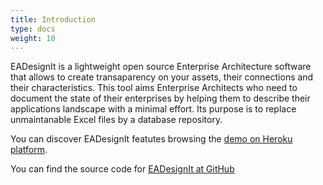 ```yaml
---
title: Introduction
type: docs
weight: 10
---
```



EADesignIt is a lightweight open source Enterprise Architecture software that allows to create transaparency on your assets, their connections and their characteristics. This tool aims Enterprise Architects who need to document the state of their enterprises by helping them to describe their applications landscape with a minimal effort. Its purpose is to replace unmaintanable Excel files by a database repository.

You can discover EADesignIt featutes browsing the [demo on Heroku platform](https://ea-design-it.herokuapp.com/).

You can find the source code for [EADesignIt at GitHub](https://github.com/mauvaisetroupe/ea-design-it)

